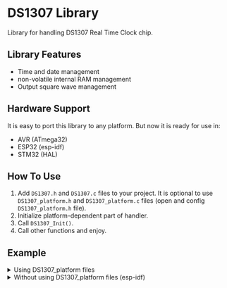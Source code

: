# DS1307 Library
Library for handling DS1307 Real Time Clock chip.

## Library Features
- Time and date management
- non-volatile internal RAM management
- Output square wave management

## Hardware Support
It is easy to port this library to any platform. But now it is ready for use in:
- AVR (ATmega32)
- ESP32 (esp-idf)
- STM32 (HAL)

## How To Use
1. Add `DS1307.h` and `DS1307.c` files to your project.  It is optional to use `DS1307_platform.h` and `DS1307_platform.c` files (open and config `DS1307_platform.h` file).
2. Initialize platform-dependent part of handler.
4. Call `DS1307_Init()`.
5. Call other functions and enjoy.

## Example
<details>
<summary>Using DS1307_platform files</summary>

```c
#include <stdio.h>
#include "DS1307.h"
#include "DS1307_platform.h"

int main(void)
{
  DS1307_Handler_t Handler;
  DS1307_DateTime_t DateTime =
  {
    .Second   = 0,
    .Minute   = 18,
    .Hour     = 0,
    .WeekDay  = 6,
    .Day      = 6,
    .Month    = 2,
    .Year     = 21
  };

  DS1307_Platform_Init(&Handler);
  DS1307_Init(&Handler);
  DS1307_SetDateTime(&Handler, &DateTime);
  DS1307_SetOutWave(&Handler, DS1307_OutWave_1Hz);

  while (1)
  {
    DS1307_GetDateTime(&Handler, &DateTime);
    printf("Date: 20%02u/%02u/%02u\r\n", DateTime.Year, DateTime.Month, DateTime.Day);
    printf("Time: %02u:%02u:%02u\r\n", DateTime.Hour, DateTime.Minute, DateTime.Second);
    printf("WeekDay: %u\r\n", DateTime.WeekDay);
  }

  DS1307_DeInit(&Handler);
  return 0;
}
```
</details>


<details>
<summary>Without using DS1307_platform files (esp-idf)</summary>

```c
#include <stdio.h>
#include <stdint.h>
#include "sdkconfig.h"
#include "esp_system.h"
#include "esp_err.h"
#include "driver/i2c.h"
#include "driver/gpio.h"
#include "freertos/FreeRTOS.h"
#include "DS1307.h"

#define DS1307_I2C_NUM   I2C_NUM_1
#define DS1307_I2C_RATE  100000
#define DS1307_SCL_GPIO  GPIO_NUM_13
#define DS1307_SDA_GPIO  GPIO_NUM_14

void
DS1307_Platform_Init(void)
{
  i2c_config_t conf;
  conf.mode = I2C_MODE_MASTER;
  conf.sda_io_num = DS1307_SDA_GPIO;
  conf.sda_pullup_en = GPIO_PULLUP_DISABLE;
  conf.scl_io_num = DS1307_SCL_GPIO;
  conf.scl_pullup_en = GPIO_PULLUP_DISABLE;
  conf.master.clk_speed = DS1307_I2C_RATE;
  if (i2c_param_config(DS1307_I2C_NUM, &conf) != ESP_OK)
    return;
  i2c_driver_install(DS1307_I2C_NUM, conf.mode, 0, 0, 0);
}

void
DS1307_Platform_DeInit(void)
{
  i2c_driver_delete(DS1307_I2C_NUM);
  gpio_reset_pin(DS1307_SDA_GPIO);
  gpio_reset_pin(DS1307_SCL_GPIO);
}

void
DS1307_Platform_Send(uint8_t Address, uint8_t *Data, uint8_t DataLen)
{
  i2c_cmd_handle_t DS1307_i2c_cmd_handle = 0;
  Address <<= 1;
  Address &= 0xFE;

  DS1307_i2c_cmd_handle = i2c_cmd_link_create();
  i2c_master_start(DS1307_i2c_cmd_handle);
  i2c_master_write(DS1307_i2c_cmd_handle, &Address, 1, 1);
  i2c_master_write(DS1307_i2c_cmd_handle, Data, DataLen, 1);
  i2c_master_stop(DS1307_i2c_cmd_handle);
  i2c_master_cmd_begin(DS1307_I2C_NUM, DS1307_i2c_cmd_handle, 1000 / portTICK_RATE_MS);
  i2c_cmd_link_delete(DS1307_i2c_cmd_handle);
}

void
DS1307_Platform_Receive(uint8_t Address, uint8_t *Data, uint8_t DataLen)
{
  i2c_cmd_handle_t DS1307_i2c_cmd_handle = 0;
  Address <<= 1;
  Address |= 0x01;

  DS1307_i2c_cmd_handle = i2c_cmd_link_create();
  i2c_master_start(DS1307_i2c_cmd_handle);
  i2c_master_write(DS1307_i2c_cmd_handle, &Address, 1, 1);
  i2c_master_read(DS1307_i2c_cmd_handle, Data, DataLen, I2C_MASTER_LAST_NACK);
  i2c_master_stop(DS1307_i2c_cmd_handle);
  i2c_master_cmd_begin(DS1307_I2C_NUM, DS1307_i2c_cmd_handle, 1000 / portTICK_RATE_MS);
  i2c_cmd_link_delete(DS1307_i2c_cmd_handle);
}

int main(void)
{
  DS1307_Handler_t Handler;
  DS1307_DateTime_t DateTime =
  {
    .Second   = 0,
    .Minute   = 18,
    .Hour     = 0,
    .WeekDay  = 6,
    .Day      = 6,
    .Month    = 2,
    .Year     = 21
  };

  Handler.PlatformInit    = DS1307_Platform_Init;
  Handler.PlatformDeInit  = DS1307_Platform_DeInit;
  Handler.PlatformSend    = DS1307_Platform_Send;
  Handler.PlatformReceive = DS1307_Platform_Receive;

  DS1307_Init(&Handler);
  DS1307_SetDateTime(&Handler, &DateTime);
  DS1307_SetOutWave(&Handler, DS1307_OutWave_1Hz);

  while (1)
  {
    DS1307_GetDateTime(&Handler, &DateTime);
    printf("Date: 20%02u/%02u/%02u\r\n", DateTime.Year, DateTime.Month, DateTime.Day);
    printf("Time: %02u:%02u:%02u\r\n", DateTime.Hour, DateTime.Minute, DateTime.Second);
    printf("WeekDay: %u\r\n", DateTime.WeekDay);
  }

  DS1307_DeInit(&Handler);
  return 0;
}
```
</details>